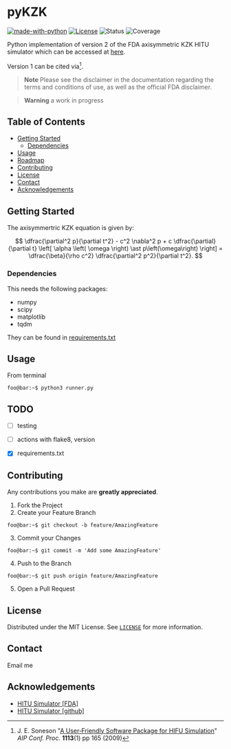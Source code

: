 # pyKZK

[![made-with-python](https://img.shields.io/badge/Made%20with-Python-1f425f.svg)](https://www.python.org/)
[![License](https://img.shields.io/badge/license-MIT-blue)](./LICENSE.md)
![Status](https://github.com/djps/pykzk/actions/workflows/main.yml/badge.svg)
![Coverage](https://img.shields.io/endpoint?url=https%3A%2F%2Fgist.githubusercontent.com%2Fdjps%2F05580cecfa0faf2ba85b2753e7bc4d7e%2Fraw%2F749efac5ae1e6115f6afb86866ac559ba287f447%2FpyKZK-cobertura-coverage.json)

<!-- ![flake8-info](dist/flake8-badge.svg) -->


<!-- hopefully works in the near future
![GitHub](https://img.shields.io/github/license/djps/lyapunov?style=plastic)

![GitHub](https://img.shields.io/github/license/djps/MatrixCompletion?style=plastic&label=LICENSE)

![GitHub](https://img.shields.io/github/license/djps/jaxdiff?style=plastic)

![GitHub](https://img.shields.io/github/license/djps/jwave?style=plastic)

![GitHub](https://img.shields.io/github/license/djps/jaxwell?style=plastic) -->

<!-- [![DOI:10.1007/978-3-319-76207-4_15](https://zenodo.org/badge/DOI/10.1007/978-3-319-76207-4_15.svg)](https://doi.org/10.1007/978-3-319-76207-4_15) -->
<!-- [![Citation Badge](https://api.juleskreuer.eu/citation-badge.php?doi=10.1126/science.1058040)](https://juleskreuer.eu/projekte/citation-badge/) -->

Python implementation of version 2 of the FDA axisymmetric KZK HITU simulator which can be accessed at [here](https://github.com/jsoneson/HITU_Simulator). 

Version 1 can be cited via[^1]. 

[^1]: J. E. Soneson "[A User‐Friendly Software Package for HIFU Simulation](https://doi.org/10.1063/1.3131405)" _AIP Conf. Proc._ **1113**(1)  pp 165 (2009)

> **Note**
> Please see the disclaimer in the documentation regarding the terms and conditions of use, as well as the official FDA disclaimer. 


> **Warning** 
> a work in progress

## Table of Contents

* [Getting Started](#getting-started)
  * [Dependencies](#dependencies)
* [Usage](#todo)
* [Roadmap](#todo)
* [Contributing](#contributing)
* [License](#license)
* [Contact](#contact)
* [Acknowledgements](#acknowledgements)

## Getting Started

The axisymmertric KZK equation is given by:

$$
\dfrac{\partial^2 p}{\partial t^2} - c^2 \nabla^2 p + c \dfrac{\partial}{\partial t} \left[ \alpha \left( \omega \right) \ast p\left(\omega\right) \right] = \dfrac{\beta}{\rho c^2} \dfrac{\partial^2 p^2}{\partial t^2}.
$$

### Dependencies

This needs the following packages:

* numpy
* scipy
* matplotlib
* tqdm

They can be found in [requirements.txt](./requirements.txt)

## Usage

From terminal
```console
foo@bar:~$ python3 runner.py
```

## TODO

- [ ] testing
- [ ] actions with flake8, version
- [x] requirements.txt



## Contributing

Any contributions you make are **greatly appreciated**.

1. Fork the Project
2. Create your Feature Branch 
```console 
foo@bar:~$ git checkout -b feature/AmazingFeature
```
3. Commit your Changes 
```console 
foo@bar:~$ git commit -m 'Add some AmazingFeature'
```
4. Push to the Branch 
```console 
foo@bar:~$ git push origin feature/AmazingFeature
```
5. Open a Pull Request



<!-- LICENSE -->
## License

Distributed under the MIT License. See [`LICENSE`](./LICENSE) for more information.


<!-- CONTACT -->
## Contact

Email me


<!-- ACKNOWLEDGEMENTS -->
## Acknowledgements

* [HITU Simulator [FDA]](https://www.fda.gov/medical-devices/science-and-research-medical-devices/catalog-regulatory-science-tools-help-assess-new-medical-devices)
* [HITU Simulator [github]](https://github.com/jsoneson/HITU_Simulator)
